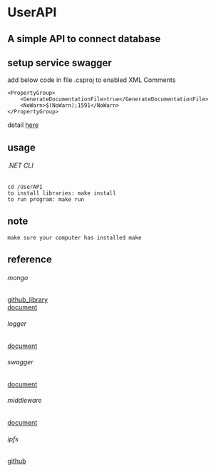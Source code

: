 # UserAPI

## A simple API to connect database

## setup service swagger
add below code in file <project>.csproj to enabled XML Comments

    <PropertyGroup>
        <GenerateDocumentationFile>true</GenerateDocumentationFile>
        <NoWarn>$(NoWarn);1591</NoWarn>
    </PropertyGroup>
detail [here](https://docs.microsoft.com/en-us/aspnet/core/tutorials/getting-started-with-swashbuckle?view=aspnetcore-3.1&tabs=visual-studio)
    
## usage
###### .NET CLI
    cd /UserAPI
    to install libraries: make install
    to run program: make run

## note
    make sure your computer has installed make

## reference
###### mongo
[github_library](https://github.com/mongodb/mongo-csharp-driver)      
[document](https://docs.mongodb.com/drivers/csharp)

###### logger
[document](https://docs.microsoft.com/en-us/aspnet/core/fundamentals/logging/?view=aspnetcore-3.1)

###### swagger
[document](https://docs.microsoft.com/vi-vn/aspnet/core/tutorials/getting-started-with-swashbuckle?view=aspnetcore-3.1&tabs=visual-studio)

###### middleware
[document](https://docs.microsoft.com/en-us/aspnet/core/fundamentals/middleware/?view=aspnetcore-3.1#:~:text=Middleware%20is%20software%20that's%20assembled,next%20component%20in%20the%20pipeline.)

###### ipfs
[github](https://github.com/richardschneider/net-ipfs-http-client)